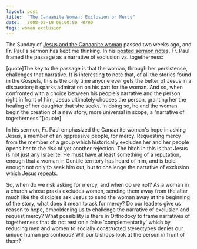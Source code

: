 ```yaml
---
layout: post
title:  "The Canaanite Woman: Exclusion or Mercy"
date:   2008-02-18 09:00:00 -0700
tags: women exclusion
---
```

<p>The Sunday of <a href="http://bible.oremus.org/?ql=70400956" target="_blank">Jesus and the Canaanite woman</a> passed two weeks ago, and Fr. Paul's sermon has kept me thinking.  In his <a href="http://goholytrinity.portlandnetworks.com/blog/?p=16" target="_blank">posted sermon notes</a>, Fr. Paul framed the passage as a narrative of exclusion vs. togetherness:</p>
[quote]The key to the passage is that the woman, through her persistence, challenges that narrative. It is interesting to note that, of all the stories found in the Gospels, this is the only time anyone ever gets the better of Jesus in a discussion; it sparks admiration on his part for the woman. And so, when confronted with a choice between his people’s narrative and the person right in front of him, Jesus ultimately chooses the person, granting her the healing of her daughter that she seeks. In doing so, he and the woman begin the creation of a new story, more universal in scope, a “narrative of togetherness.”[/quote]
<p>In his sermon, Fr. Paul emphasized the Canaanite woman's hope in asking Jesus, a member of an oppressive people, for mercy.  Requesting mercy from the member of a group which historically excludes her and her people opens her to the risk of yet another rejection.  The hitch in this is that Jesus is not just any Israelite.  He must have at least something of a reputation, enough that a woman in Gentile territory has heard of him, and is bold enough not only to seek him out, but to challenge the narrative of exclusion which Jesus repeats.</p>
<p>So, when do we risk asking for mercy, and when do we not?  As a woman in a church whose praxis excludes women, sending them away from the altar much like the disciples ask Jesus to send the woman away at the beginning of the story, what does it mean to ask for mercy?  Do our leaders give us reason to hope, emboldening us to challenge the narrative of exclusion and request mercy?  What possibility is there in Orthodoxy to frame narratives of togetherness that do not rest on a false 'complementarity' which by reducing men and women to socially constructed stereotypes denies our unique human personhood?  Will our bishops look at the person in front of them?</p>
